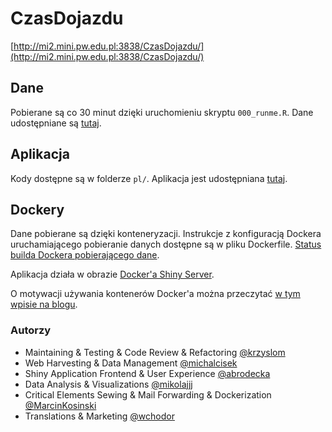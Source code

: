 # CzasDojazdu

[http://mi2.mini.pw.edu.pl:3838/CzasDojazdu/](http://mi2.mini.pw.edu.pl:3838/CzasDojazdu/)


## Dane

Pobierane są co 30 minut dzięki uruchomieniu skryptu `000_runme.R`.
Dane udostępniane są [tutaj](http://mi2.mini.pw.edu.pl:3838/CzasDojazdu/dane/).

## Aplikacja

Kody dostępne są w folderze  `pl/`. Aplikacja jest udostępniana [tutaj](http://mi2.mini.pw.edu.pl:3838/CzasDojazdu/pl/).

## Dockery 

Dane pobierane są dzięki konteneryzacji. Instrukcje z konfiguracją Dockera uruchamiającego pobieranie danych 
dostępne są w pliku Dockerfile. [Status builda Dockera pobierającego dane](https://hub.docker.com/r/marcinkosinski/czasdojazdu/builds/bqh6esxcs32l6enaezq2vil/).

Aplikacja działa w obrazie [Docker'a Shiny Server](https://hub.docker.com/r/krzyslom/mi2-server/).

O motywacji używania kontenerów Docker'a można przeczytać [w tym wpisie na blogu](http://r-addict.com/2016/05/13/Docker-Motivation.html).


### Autorzy

- Maintaining & Testing & Code Review & Refactoring [@krzyslom](https://github.com/krzyslom)
- Web Harvesting & Data Management [@michalcisek](https://github.com/michalcisek)
- Shiny Application Frontend & User Experience [@abrodecka](https://github.com/abrodecka)
- Data Analysis & Visualizations [@mikolajjj](https://github.com/mikolajjj)
- Critical Elements Sewing & Mail Forwarding & Dockerization [@MarcinKosinski](https://github.com/MarcinKosinski)
- Translations & Marketing [@wchodor](https://github.com/wchodor)